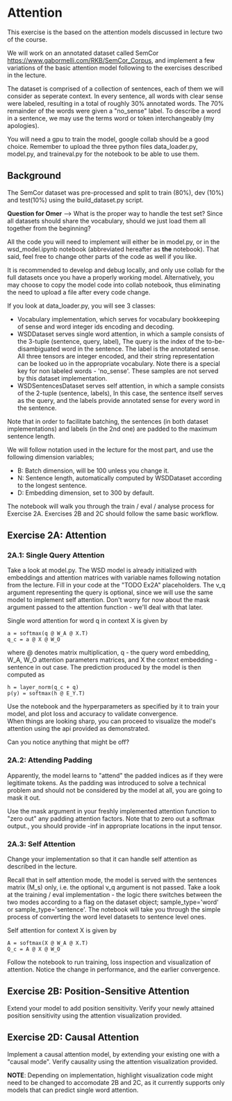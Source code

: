 # Attention 

This exercise is the based on the attention models discussed in lecture two of the course. 

We will work on an annotated dataset called SemCor https://www.gabormelli.com/RKB/SemCor_Corpus, 
and implement a few variations of the basic attention model following to the exercises described in the lecture.

The dataset is comprised of a collection of sentences, each of them we will consider as seperate context.
In every sentence, all words with clear sense were labeled, resulting in a total of
roughly 30% annotated words. The 70% remainder of the words were given a "no_sense" label.
To describe a word in a sentence, we may use the terms word or token interchangeably (my apologies).

You will need a gpu to train the model, google collab should be a good choice. 
Remember to upload the three python files data_loader.py, model.py, and traineval.py for the notebook 
to be able to use them.

## Background
The SemCor dataset was pre-processed and split to train (80%), dev (10%) and test(10%) using the build_dataset.py script.

**Question for Omer** --> What is the proper way to handle the test set? Since all datasets should share the vocabulary,
should we just load them all together from the beginning?

All the code you will need to implement will either be in model.py, or in the wsd_model.ipynb notebook 
(abbreviated hereafter as **the** notebook). That said, feel free to change other parts of the code as well if you like. 

It is recommended to develop and debug locally, and only use collab for the full datasets once you have 
a properly working model. Alternatively, you may choose to copy the model code into collab notebook, thus eliminating
the need to upload a file after every code change.

If you look at data_loader.py, you will see 3 classes:
* Vocabulary implementation, which serves for vocabulary bookkeeping of sense and word integer ids encoding and decoding.
* WSDDataset serves single word attention, in which a sample consists of the 3-tuple (sentence, query, label),
The query is the index of the to-be-disambiguated word in the sentence. The label is the annotated sense.
All three tensors are integer encoded, and their string representation can be looked uo in the appropriate vocabulary.
Note there is a special key for non labeled words - 'no_sense'. These samples are not served by this dataset
implementation.
* WSDSentencesDataset serves self attention, in which a sample consists of the 2-tuple (sentence, labels),
In this case, the sentence itself serves as the query, and the labels provide annotated sense for every word in the 
sentence.

Note that in order to facilitate batching, the sentences (in both dataset implementations) and labels (in the 2nd one) 
are padded to the maximum sentence length.

We will follow notation used in the lecture for the most part, and use the following dimension variables;
* B: Batch dimension, will be 100 unless you change it.
* N: Sentence length, automatically computed by WSDDataset according to the longest sentence.
* D: Embedding dimension, set to 300 by default.

The notebook will walk you through the train / eval / analyse process for Exercise 2A.
Exercises 2B and 2C should follow the same basic workflow.


## Exercise 2A: Attention

###  2A.1: Single Query Attention
Take a look at model.py. The WSD model is already initialized with embeddings and attention matrices with variable names 
following notation from the lecture. Fill in your code at the "TODO Ex2A" placeholders.
The v_q argument representing the query is optional, since we will use the same model to implement self attention.
Don't worry for now about the mask argument passed to the attention function - we'll deal with that later. 

Single word attention for word q in context X is given by
```
a = softmax(q @ W_A @ X.T)
q_c = a @ X @ W_O
```

where @ denotes matrix multiplication, q - the query word embedding, W_A, W_O attention parameters matrices,
and X the context embedding - sentence in out case.
The prediction produced by the model is then computed as
```
h = layer_norm(q_c + q)
p(y) = softmax(h @ E_Y.T)
```

Use the notebook and the hyperparameters as specified by it to train your model, and plot loss and accuracy to validate convergence.  
When things are looking sharp, you can proceed to visualize the model's attention using the api provided as demonstrated.

Can you notice anything that might be off? 

###  2A.2: Attending Padding
Apparently, the model learns to "attend" the padded indices as if they were legitimate tokens.
As the padding was introduced to solve a technical problem and should not be considered by the model at all, 
you are going to mask it out.

Use the mask argument in your freshly implemented attention function to "zero out" any padding attention
factors. Note that to zero out a softmax output., you should provide -inf in appropriate locations in the input tensor.

### 2A.3: Self Attention
Change your implementation so that it can handle self attention as described in the lecture.

Recall that in self attention mode, the model is served with the sentences matrix (M_s) only, i.e. the optional
v_q argument is not passed. Take a look at the training / eval implementation - the logic there switches between 
the two modes according to a flag on the dataset object; sample_type='word' or sample_type='sentence'.
The notebook will take you through the simple process of converting the word level datasets to
sentence level ones.

Self attention for context X is given by
```
A = softmax(X @ W_A @ X.T)
Q_c = A @ X @ W_O
```

Follow the notebook to run training, loss inspection and visualization of attention.
Notice the change in performance, and the earlier convergence.

## Exercise 2B: Position-Sensitive Attention
Extend your model to add position sensitivity.
Verify your newly attained position sensitivity using the attention visualization provided.


## Exercise 2D: Causal Attention
Implement a causal attention model, by extending your existing one with a "causal mode".
Verify causality using the attention visualization provided.
 
 
 **NOTE**: Depending on implementation, highlight visualization code might need to be changed to accomodate 2B and 2C, 
 as it currently supports only models that can predict single word attention.
 